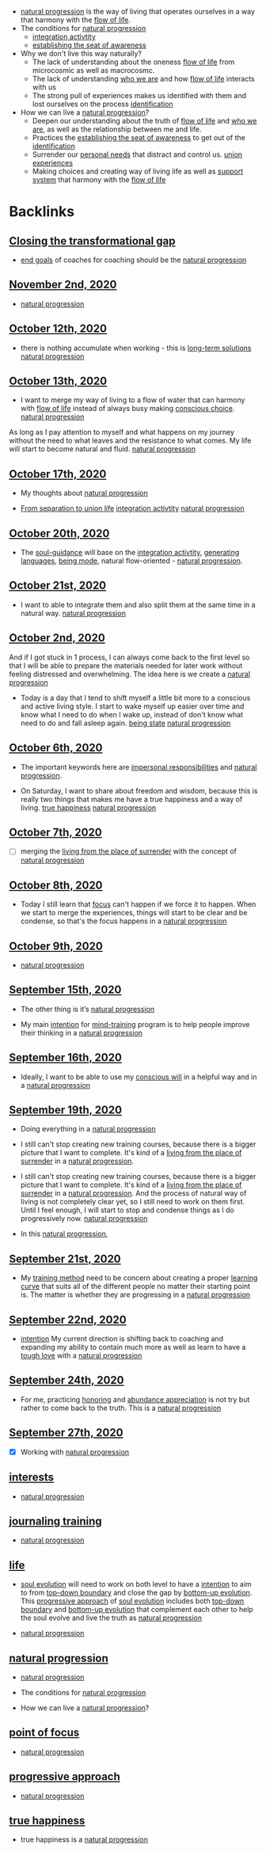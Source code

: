 - [natural progression](<natural progression.md>) is the way of living that
operates ourselves in a way that harmony with the [flow of life](<flow of life.md>).
- The conditions for [natural progression](<natural progression.md>)
    - [integration activtity](<integration activtity.md>)
    - [establishing the seat of awareness](<establishing the seat of awareness.md>)
- Why we don't live this way naturally?
    - The lack of understanding about the oneness [flow of life](<flow of life.md>)
from microcosmic as well as macrocosmc.
    - The lack of understanding [who we are](<who we are.md>) and how [flow of life](<flow of life.md>) interacts with us
    - The strong pull of experiences makes us identified with them
and lost ourselves on the process [identification](<identification.md>)
- How we can live a [natural progression](<natural progression.md>)?
    - Deepen our understanding about the truth of [flow of life](<flow of life.md>)
and [who we are](<who we are.md>), as well as the relationship between me and life.
    - Practices the [establishing the seat of awareness](<establishing the seat of awareness.md>) to get
out of the [identification](<identification.md>)
    - Surrender our [personal needs](<personal needs.md>) that distract and control
us. [union experiences](<union experiences.md>)
    - Making choices and creating way of living life as well as
[support system](<support system.md>) that harmony with the [flow of life](<flow of life.md>)

# Backlinks
## [Closing the transformational gap](<Closing the transformational gap.md>)
- [end goals](<end goals.md>) of coaches for coaching should be the [natural progression](<natural progression.md>)

## [November 2nd, 2020](<November 2nd, 2020.md>)
- [natural progression](<natural progression.md>)

## [October 12th, 2020](<October 12th, 2020.md>)
- there is nothing accumulate when working - this is [long-term solutions](<long-term solutions.md>) [natural progression](<natural progression.md>)

## [October 13th, 2020](<October 13th, 2020.md>)
- I want to merge my way of living to a flow of water that can harmony with [flow of life](<flow of life.md>) instead of always busy making [conscious choice](<conscious choice.md>). [natural progression](<natural progression.md>)

As long as I pay attention to myself and what happens on my journey without the need to what leaves and the resistance to what comes. My life will start to become natural and fluid. [natural progression](<natural progression.md>)

## [October 17th, 2020](<October 17th, 2020.md>)
- My thoughts about [natural progression](<natural progression.md>)

- [From separation to union life](<From separation to union life.md>) [integration activtity](<integration activtity.md>) [natural progression](<natural progression.md>)

## [October 20th, 2020](<October 20th, 2020.md>)
- The [soul-guidance](<soul-guidance.md>) will base on the [integration activtity](<integration activtity.md>), [generating languages](<generating languages.md>), [being mode](<being mode.md>), natural flow-oriented - [natural progression](<natural progression.md>).

## [October 21st, 2020](<October 21st, 2020.md>)
- I want to able to integrate them and also split them at the same time in a natural way. [natural progression](<natural progression.md>)

## [October 2nd, 2020](<October 2nd, 2020.md>)
And if I got stuck in 1 process, I can always come back to the first level so that I will be able to prepare the materials needed for later work without feeling distressed and overwhelming. The idea here is we create a [natural progression](<natural progression.md>)

- Today is a day that I tend to shift myself a little bit more to a conscious and active living style. I start to wake myself up easier over time and know what I need to do when I wake up, instead of don't know what need to do and fall asleep again. [being state](<being state.md>) [natural progression](<natural progression.md>)

## [October 6th, 2020](<October 6th, 2020.md>)
- The important keywords here are [impersonal responsibilities](<impersonal responsibilities.md>) and [natural progression](<natural progression.md>).

- On Saturday, I want to share about freedom and wisdom, because this is really two things that makes me have a true happiness and a way of living. [true happiness](<true happiness.md>) [natural progression](<natural progression.md>)

## [October 7th, 2020](<October 7th, 2020.md>)
- [ ] merging the [living from the place of surrender](<living from the place of surrender.md>) with the concept of [natural progression](<natural progression.md>)

## [October 8th, 2020](<October 8th, 2020.md>)
- Today I still learn that [focus](<focus.md>) can't happen if we force it to happen. When we start to merge the experiences, things will start to be clear and be condense, so that's the focus happens in a [natural progression](<natural progression.md>)

## [October 9th, 2020](<October 9th, 2020.md>)
- [natural progression](<natural progression.md>)

## [September 15th, 2020](<September 15th, 2020.md>)
- The other thing is it’s [natural progression](<natural progression.md>)

- My main [intention](<intention.md>) for [mind-training](<mind-training.md>) program is to help people improve their thinking in a [natural progression](<natural progression.md>)

## [September 16th, 2020](<September 16th, 2020.md>)
- Ideally, I want to be able to use my [conscious will](<conscious will.md>) in a helpful way and in a [natural progression](<natural progression.md>)

## [September 19th, 2020](<September 19th, 2020.md>)
- Doing everything in a [natural progression](<natural progression.md>)

- I still can't stop creating new training courses, because there is a bigger picture that I want to complete. It's kind of a [living from the place of surrender](<living from the place of surrender.md>) in a [natural progression](<natural progression.md>).

- I still can't stop creating new training courses, because there is a bigger picture that I want to complete. It's kind of a [living from the place of surrender](<living from the place of surrender.md>) in a [natural progression](<natural progression.md>). And the process of natural way of living is not completely clear yet, so I still need to work on them first. Until I feel enough, I will start to stop and condense things as I do progressively now. [natural progression](<natural progression.md>)

- In this [natural progression](<natural progression.md>),

## [September 21st, 2020](<September 21st, 2020.md>)
- My [training method](<training method.md>) need to be concern about creating a proper [learning curve](<learning curve.md>) that suits all of the different people no matter their starting point is. The matter is whether they are progressing in a [natural progression](<natural progression.md>)

## [September 22nd, 2020](<September 22nd, 2020.md>)
- [intention](<intention.md>) My current direction is shifting back to coaching and expanding my ability to contain much more as well as learn to have a [tough love](<tough love.md>) with a [natural progression](<natural progression.md>)

## [September 24th, 2020](<September 24th, 2020.md>)
- For me, practicing [honoring](<honoring.md>) and [abundance appreciation](<abundance appreciation.md>) is not try but rather to come back to the truth. This is a [natural progression](<natural progression.md>)

## [September 27th, 2020](<September 27th, 2020.md>)
- [x] Working with [natural progression](<natural progression.md>)

## [interests](<interests.md>)
- [natural progression](<natural progression.md>)

## [journaling training](<journaling training.md>)
- [natural progression](<natural progression.md>)

## [life](<life.md>)
- [soul evolution](<soul evolution.md>) will need to work on both level to have a [intention](<intention.md>) to aim to from [top-down boundary](<top-down boundary.md>) and close the gap by [bottom-up evolution](<bottom-up evolution.md>). This [progressive approach](<progressive approach.md>) of [soul evolution](<soul evolution.md>) includes both [top-down boundary](<top-down boundary.md>) and [bottom-up evolution](<bottom-up evolution.md>) that complement each other to help the soul evolve and live the truth as [natural progression](<natural progression.md>)

- [natural progression](<natural progression.md>)

## [natural progression](<natural progression.md>)
- [natural progression](<natural progression.md>)

- The conditions for [natural progression](<natural progression.md>)

- How we can live a [natural progression](<natural progression.md>)?

## [point of focus](<point of focus.md>)
- [natural progression](<natural progression.md>)

## [progressive approach](<progressive approach.md>)
- [natural progression](<natural progression.md>)

## [true happiness](<true happiness.md>)
- true happiness is a [natural progression](<natural progression.md>)

